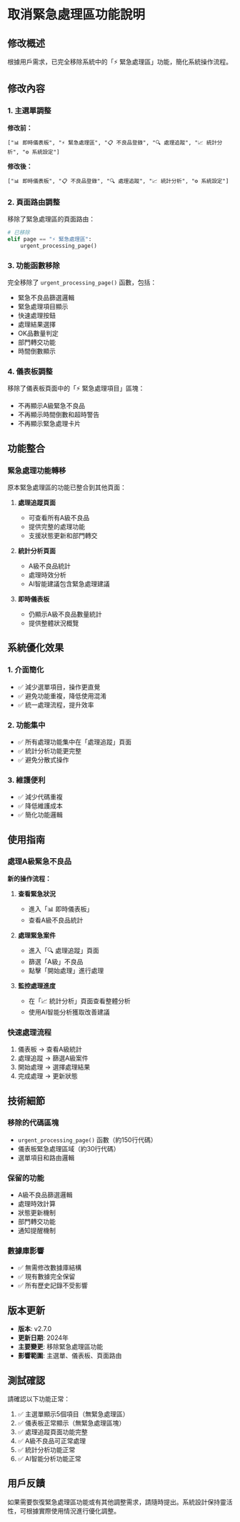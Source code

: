 # 取消緊急處理區功能說明

## 修改概述
根據用戶需求，已完全移除系統中的「⚡ 緊急處理區」功能，簡化系統操作流程。

## 修改內容

### 1. 主選單調整
**修改前：**
```
["📊 即時儀表板", "⚡ 緊急處理區", "📋 不良品登錄", "🔍 處理追蹤", "📈 統計分析", "⚙️ 系統設定"]
```

**修改後：**
```
["📊 即時儀表板", "📋 不良品登錄", "🔍 處理追蹤", "📈 統計分析", "⚙️ 系統設定"]
```

### 2. 頁面路由調整
移除了緊急處理區的頁面路由：
```python
# 已移除
elif page == "⚡ 緊急處理區":
    urgent_processing_page()
```

### 3. 功能函數移除
完全移除了 `urgent_processing_page()` 函數，包括：
- 緊急不良品篩選邏輯
- 緊急處理項目顯示
- 快速處理按鈕
- 處理結果選擇
- OK品數量判定
- 部門轉交功能
- 時間倒數顯示

### 4. 儀表板調整
移除了儀表板頁面中的「⚡ 緊急處理項目」區塊：
- 不再顯示A級緊急不良品
- 不再顯示時間倒數和超時警告
- 不再顯示緊急處理卡片

## 功能整合

### 緊急處理功能轉移
原本緊急處理區的功能已整合到其他頁面：

1. **處理追蹤頁面**
   - 可查看所有A級不良品
   - 提供完整的處理功能
   - 支援狀態更新和部門轉交

2. **統計分析頁面**
   - A級不良品統計
   - 處理時效分析
   - AI智能建議包含緊急處理建議

3. **即時儀表板**
   - 仍顯示A級不良品數量統計
   - 提供整體狀況概覽

## 系統優化效果

### 1. 介面簡化
- ✅ 減少選單項目，操作更直覺
- ✅ 避免功能重複，降低使用混淆
- ✅ 統一處理流程，提升效率

### 2. 功能集中
- ✅ 所有處理功能集中在「處理追蹤」頁面
- ✅ 統計分析功能更完整
- ✅ 避免分散式操作

### 3. 維護便利
- ✅ 減少代碼重複
- ✅ 降低維護成本
- ✅ 簡化功能邏輯

## 使用指南

### 處理A級緊急不良品
**新的操作流程：**

1. **查看緊急狀況**
   - 進入「📊 即時儀表板」
   - 查看A級不良品統計

2. **處理緊急案件**
   - 進入「🔍 處理追蹤」頁面
   - 篩選「A級」不良品
   - 點擊「開始處理」進行處理

3. **監控處理進度**
   - 在「📈 統計分析」頁面查看整體分析
   - 使用AI智能分析獲取改善建議

### 快速處理流程
1. 儀表板 → 查看A級統計
2. 處理追蹤 → 篩選A級案件
3. 開始處理 → 選擇處理結果
4. 完成處理 → 更新狀態

## 技術細節

### 移除的代碼區塊
- `urgent_processing_page()` 函數（約150行代碼）
- 儀表板緊急處理區域（約30行代碼）
- 選單項目和路由邏輯

### 保留的功能
- A級不良品篩選邏輯
- 處理時效計算
- 狀態更新機制
- 部門轉交功能
- 通知提醒機制

### 數據庫影響
- ✅ 無需修改數據庫結構
- ✅ 現有數據完全保留
- ✅ 所有歷史記錄不受影響

## 版本更新
- **版本**: v2.7.0
- **更新日期**: 2024年
- **主要變更**: 移除緊急處理區功能
- **影響範圍**: 主選單、儀表板、頁面路由

## 測試確認
請確認以下功能正常：
1. ✅ 主選單顯示5個項目（無緊急處理區）
2. ✅ 儀表板正常顯示（無緊急處理區塊）
3. ✅ 處理追蹤頁面功能完整
4. ✅ A級不良品可正常處理
5. ✅ 統計分析功能正常
6. ✅ AI智能分析功能正常

## 用戶反饋
如果需要恢復緊急處理區功能或有其他調整需求，請隨時提出。系統設計保持靈活性，可根據實際使用情況進行優化調整。 
